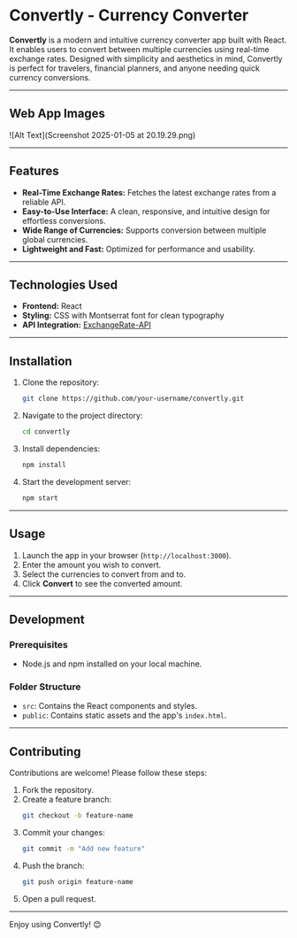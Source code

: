 # Convertly - Currency Converter 

**Convertly** is a modern and intuitive currency converter app built with React. It enables users to convert between multiple currencies using real-time exchange rates. Designed with simplicity and aesthetics in mind, Convertly is perfect for travelers, financial planners, and anyone needing quick currency conversions.

---

## Web App Images
![Alt Text](Screenshot 2025-01-05 at 20.19.29.png)

---

## Features

- **Real-Time Exchange Rates:** Fetches the latest exchange rates from a reliable API.
- **Easy-to-Use Interface:** A clean, responsive, and intuitive design for effortless conversions.
- **Wide Range of Currencies:** Supports conversion between multiple global currencies.
- **Lightweight and Fast:** Optimized for performance and usability.

---

##  Technologies Used

- **Frontend:** React
- **Styling:** CSS with Montserrat font for clean typography
- **API Integration:** [ExchangeRate-API](https://www.exchangerate-api.com)

---

## Installation

1. Clone the repository:
   ```bash
   git clone https://github.com/your-username/convertly.git
   ```
2. Navigate to the project directory:
   ```bash
   cd convertly
   ```
3. Install dependencies:
   ```bash
   npm install
   ```
4. Start the development server:
   ```bash
   npm start
   ```

---

##  Usage

1. Launch the app in your browser (`http://localhost:3000`).
2. Enter the amount you wish to convert.
3. Select the currencies to convert from and to.
4. Click **Convert** to see the converted amount.

---

##  Development

### Prerequisites
- Node.js and npm installed on your local machine.

### Folder Structure
- `src`: Contains the React components and styles.
- `public`: Contains static assets and the app's `index.html`.

---

##  Contributing

Contributions are welcome! Please follow these steps:

1. Fork the repository.
2. Create a feature branch:
   ```bash
   git checkout -b feature-name
   ```
3. Commit your changes:
   ```bash
   git commit -m "Add new feature"
   ```
4. Push the branch:
   ```bash
   git push origin feature-name
   ```
5. Open a pull request.

---

Enjoy using Convertly! 😊
